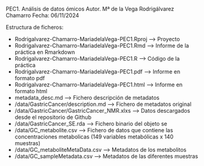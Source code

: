 PEC1. Análisis de datos ómicos
Autor. Mª de la Vega Rodrigálvarez Chamarro
Fecha: 06/11/2024

Estructura de ficheros:
- Rodrigalvarez-Chamarro-MariadelaVega-PEC1.Rproj --> Proyecto
- Rodrigalvarez-Chamarro-MariadelaVega-PEC1.Rmd  --> Informe de la práctica en Rmarkdown
- Rodrigalvarez-Chamarro-MariadelaVega-PEC1.R --> Código de la práctica
- Rodrigalvarez-Chamarro-MariadelaVega-PEC1.pdf --> Informe en formato pdf
- Rodrigalvarez-Chamarro-MariadelaVega-PEC1.html --> Informe en formato html
- metadata_desc.md --> Fichero descripción de metadatos
- /data/GastricCancer/description.md --> Fichero de metadatos original
- /data/GastricCancer/GastricCancer_NMR.xlxs --> Datos descargados desde el repositorio de Github
- /data/GastricCancer_SE.rda --> Fichero binario del objeto se
- /data/GC_metabolite.csv --> Fichero de datos que contiene las concentraciones metabolicas (149 variables metabólicas x 140 muestras)
- /data/GC_metaboliteMetaData.csv --> Metadatos de los metabolitos
- /data/GC_sampleMetadata.csv --> Metadatos de las diferentes muestras
